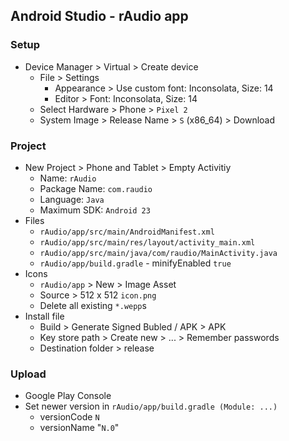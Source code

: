## Android Studio - rAudio app

### Setup
- Device Manager > Virtual > Create device
	- File > Settings
		- Appearance > Use custom font: Inconsolata, Size: 14
		- Editor > Font: Inconsolata, Size: 14
	- Select Hardware > Phone > `Pixel 2`
	- System Image > Release Name > `S` (x86_64) > Download

### Project
- New Project > Phone and Tablet > Empty Activitiy
	- Name: `rAudio`
	- Package Name: `com.raudio`
	- Language: `Java`
	- Maximum SDK: `Android 23`
- Files
	- `rAudio/app/src/main/AndroidManifest.xml`
	- `rAudio/app/src/main/res/layout/activity_main.xml`
	- `rAudio/app/src/main/java/com/raudio/MainActivity.java`
	- `rAudio/app/build.gradle` - minifyEnabled `true`
- Icons
	- `rAudio/app` > New > Image Asset
	- Source > 512 x 512 `icon.png`
	- Delete all existing `*.wepp`s
- Install file
	- Build > Generate Signed Bubled / APK > APK
	- Key store path > Create new > ... > Remember passwords
	- Destination folder > release

### Upload
- Google Play Console
- Set newer version in `rAudio/app/build.gradle (Module: ...)`
	- versionCode `N`
	- versionName "`N.0`"
